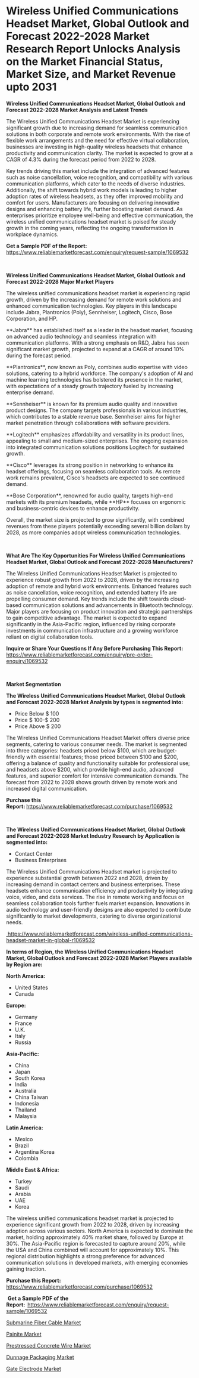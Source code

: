 <p><h1>Wireless Unified Communications Headset Market, Global Outlook and Forecast 2022-2028 Market Research Report Unlocks Analysis on the Market Financial Status, Market Size, and Market Revenue upto 2031</h1></p><p><strong>Wireless Unified Communications Headset Market, Global Outlook and Forecast 2022-2028 Market Analysis and Latest Trends</strong></p>
<p><p>The Wireless Unified Communications Headset Market is experiencing significant growth due to increasing demand for seamless communication solutions in both corporate and remote work environments. With the rise of flexible work arrangements and the need for effective virtual collaboration, businesses are investing in high-quality wireless headsets that enhance productivity and communication clarity. The market is expected to grow at a CAGR of 4.3% during the forecast period from 2022 to 2028.</p><p>Key trends driving this market include the integration of advanced features such as noise cancellation, voice recognition, and compatibility with various communication platforms, which cater to the needs of diverse industries. Additionally, the shift towards hybrid work models is leading to higher adoption rates of wireless headsets, as they offer improved mobility and comfort for users. Manufacturers are focusing on delivering innovative designs and enhancing battery life, further boosting market demand. As enterprises prioritize employee well-being and effective communication, the wireless unified communications headset market is poised for steady growth in the coming years, reflecting the ongoing transformation in workplace dynamics.</p></p>
<p><strong>Get a Sample PDF of the Report:&nbsp;</strong> <a href="https://www.reliablemarketforecast.com/enquiry/request-sample/1069532">https://www.reliablemarketforecast.com/enquiry/request-sample/1069532</a></p>
<p>&nbsp;</p>
<p><strong>Wireless Unified Communications Headset Market, Global Outlook and Forecast 2022-2028 Major Market Players</strong></p>
<p><p>The wireless unified communications headset market is experiencing rapid growth, driven by the increasing demand for remote work solutions and enhanced communication technologies. Key players in this landscape include Jabra, Plantronics (Poly), Sennheiser, Logitech, Cisco, Bose Corporation, and HP.</p><p>**Jabra** has established itself as a leader in the headset market, focusing on advanced audio technology and seamless integration with communication platforms. With a strong emphasis on R&D, Jabra has seen significant market growth, projected to expand at a CAGR of around 10% during the forecast period.</p><p>**Plantronics**, now known as Poly, combines audio expertise with video solutions, catering to a hybrid workforce. The company's adoption of AI and machine learning technologies has bolstered its presence in the market, with expectations of a steady growth trajectory fueled by increasing enterprise demand.</p><p>**Sennheiser** is known for its premium audio quality and innovative product designs. The company targets professionals in various industries, which contributes to a stable revenue base. Sennheiser aims for higher market penetration through collaborations with software providers.</p><p>**Logitech** emphasizes affordability and versatility in its product lines, appealing to small and medium-sized enterprises. The ongoing expansion into integrated communication solutions positions Logitech for sustained growth. </p><p>**Cisco** leverages its strong position in networking to enhance its headset offerings, focusing on seamless collaboration tools. As remote work remains prevalent, Cisco's headsets are expected to see continued demand.</p><p>**Bose Corporation**, renowned for audio quality, targets high-end markets with its premium headsets, while **HP** focuses on ergonomic and business-centric devices to enhance productivity.</p><p>Overall, the market size is projected to grow significantly, with combined revenues from these players potentially exceeding several billion dollars by 2028, as more companies adopt wireless communication technologies.</p></p>
<p>&nbsp;</p>
<p><strong>What Are The Key Opportunities For Wireless Unified Communications Headset Market, Global Outlook and Forecast 2022-2028 Manufacturers?</strong></p>
<p><p>The Wireless Unified Communications Headset Market is projected to experience robust growth from 2022 to 2028, driven by the increasing adoption of remote and hybrid work environments. Enhanced features such as noise cancellation, voice recognition, and extended battery life are propelling consumer demand. Key trends include the shift towards cloud-based communication solutions and advancements in Bluetooth technology. Major players are focusing on product innovation and strategic partnerships to gain competitive advantage. The market is expected to expand significantly in the Asia-Pacific region, influenced by rising corporate investments in communication infrastructure and a growing workforce reliant on digital collaboration tools.</p></p>
<p><strong>Inquire or Share Your Questions If Any Before Purchasing This Report:</strong> <a href="https://www.reliablemarketforecast.com/enquiry/pre-order-enquiry/1069532">https://www.reliablemarketforecast.com/enquiry/pre-order-enquiry/1069532</a></p>
<p>&nbsp;</p>
<p><strong>Market Segmentation</strong></p>
<p><strong>The Wireless Unified Communications Headset Market, Global Outlook and Forecast 2022-2028 Market Analysis by types is segmented into:</strong></p>
<p><ul><li>Price Below $ 100</li><li>Price $ 100-$ 200</li><li>Price Above $ 200</li></ul></p>
<p><p>The Wireless Unified Communications Headset Market offers diverse price segments, catering to various consumer needs. The market is segmented into three categories: headsets priced below $100, which are budget-friendly with essential features; those priced between $100 and $200, offering a balance of quality and functionality suitable for professional use; and headsets above $200, which provide high-end audio, advanced features, and superior comfort for intensive communication demands. The forecast from 2022 to 2028 shows growth driven by remote work and increased digital communication.</p></p>
<p><strong>Purchase this Report:&nbsp;</strong><a href="https://www.reliablemarketforecast.com/purchase/1069532">https://www.reliablemarketforecast.com/purchase/1069532</a></p>
<p>&nbsp;</p>
<p><strong>The Wireless Unified Communications Headset Market, Global Outlook and Forecast 2022-2028 Market Industry Research by Application is segmented into:</strong></p>
<p><ul><li>Contact Center</li><li>Business Enterprises</li></ul></p>
<p><p>The Wireless Unified Communications Headset market is projected to experience substantial growth between 2022 and 2028, driven by increasing demand in contact centers and business enterprises. These headsets enhance communication efficiency and productivity by integrating voice, video, and data services. The rise in remote working and focus on seamless collaboration tools further fuels market expansion. Innovations in audio technology and user-friendly designs are also expected to contribute significantly to market developments, catering to diverse organizational needs.</p></p>
<p><a href="https://www.reliablemarketforecast.com/wireless-unified-communications-headset-market-in-global-r1069532">&nbsp;https://www.reliablemarketforecast.com/wireless-unified-communications-headset-market-in-global-r1069532</a></p>
<p><strong>In terms of Region, the Wireless Unified Communications Headset Market, Global Outlook and Forecast 2022-2028 Market Players available by Region are:</strong></p>
<p>
    <p> <strong> North America: </strong>
        <ul>
            <li>United States</li>
            <li>Canada</li>
        </ul>
        </p> 
    <p> <strong> Europe: </strong>
        <ul>
            <li>Germany</li>
            <li>France</li>
            <li>U.K.</li>
            <li>Italy</li>
            <li>Russia</li>
        </ul>
        </p> 
    <p> <strong> Asia-Pacific: </strong>
        <ul>
            <li>China</li>
            <li>Japan</li>
            <li>South Korea</li>
            <li>India</li>
            <li>Australia</li>
            <li>China Taiwan</li>
            <li>Indonesia</li>
            <li>Thailand</li>
            <li>Malaysia</li>
        </ul>
        </p> 
    <p> <strong> Latin America: </strong>
        <ul>
            <li>Mexico</li>
            <li>Brazil</li>
            <li>Argentina Korea</li>
            <li>Colombia</li>
        </ul>
        </p> 
    <p> <strong> Middle East & Africa: </strong>
        <ul>
            <li>Turkey</li>
            <li>Saudi</li>
            <li>Arabia</li>
            <li>UAE</li>
            <li>Korea</li>
        </ul>
    </p>
    </p>
<p><p>The wireless unified communications headset market is projected to experience significant growth from 2022 to 2028, driven by increasing adoption across various sectors. North America is expected to dominate the market, holding approximately 40% market share, followed by Europe at 30%. The Asia-Pacific region is forecasted to capture around 20%, while the USA and China combined will account for approximately 10%. This regional distribution highlights a strong preference for advanced communication solutions in developed markets, with emerging economies gaining traction.</p></p>
<p><strong>Purchase this Report: </strong><a href="https://www.reliablemarketforecast.com/purchase/1069532">https://www.reliablemarketforecast.com/purchase/1069532</a></p>
<p>&nbsp;<strong>Get a Sample PDF of the Report:&nbsp;&nbsp;</strong><a href="https://www.reliablemarketforecast.com/enquiry/request-sample/1069532">https://www.reliablemarketforecast.com/enquiry/request-sample/1069532</a></p>
<p><strong></strong></p>
<p><p><a href="https://www.linkedin.com/pulse/submarine-fiber-cable-market-revolution-2024-2031-trends-onuye?trackingId=Cq440SRkQs2JoMGGfwyJeA%3D%3D">Submarine Fiber Cable Market</a></p><p><a href="https://issuu.com/reportprime-2/docs/painite-market-size-2030.pptx_3eaef869851f70">Painite Market</a></p><p><a href="https://issuu.com/reportprime-2/docs/prestressed-concrete-wire-market-si_af47657399bdc1">Prestressed Concrete Wire Market</a></p><p><a href="https://www.linkedin.com/pulse/global-dunnage-packaging-industry-analysis-report-market-size-jrtyf?trackingId=BWPkDqNpRiCAWMImIdcT0A%3D%3D">Dunnage Packaging Market</a></p><p><a href="https://medium.com/@ashrafarfi4_21087/in-the-gate-electrode-market-the-main-focus-is-on-keeping-costs-low-and-getting-the-most-out-of-e909abd0b17f">Gate Electrode Market</a></p></p>